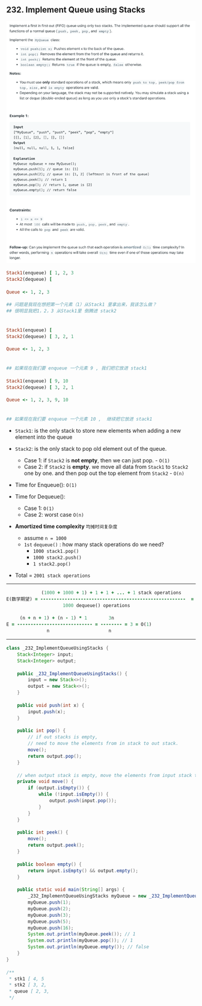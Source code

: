 ## 232. Implement Queue using Stacks
![](img/2023-01-03-00-40-02.png)

```ruby
Stack1(enqueue) [ 1, 2, 3
Stack2(dequeue) [

Queue <- 1, 2, 3

## 问题是我现在想把第一个元素（1）从Stack1 里拿出来，我该怎么做？
## 很明显我把1，2，3 从Stack1里 倒腾进 stack2


Stack1(enqueue) [ 
Stack2(dequeue) [ 3, 2, 1

Queue <- 1, 2, 3


## 如果现在我们要 enqueue 一个元素 9 , 我们把它放进 stack1

Stack1(enqueue) [ 9, 10
Stack2(dequeue) [ 3, 2, 1

Queue <- 1, 2, 3, 9, 10


## 如果现在我们要 enqueue 一个元素 10 ,  继续把它放进 stack1 
```

- `Stack1`: is the only stack to store new elements when adding a new element into the queue
- `Stack2`: is the only stack to pop old element out of the queue.
  - Case 1: if `Stack2` is **not empty**, then we can just pop.  - `O(1)`
  - Case 2: if `Stack2` is **empty**. we move all data from `Stack1` to `Stack2` one by one. 
    and then pop out the top element from `Stack2`   - `O(n)`

- Time for Enqueue(): `O(1)` 
- Time for Dequeue(): 
  - Case 1: `O(1)` 
  - Case 2: worst case `O(n)`

- **Amortized time complexity** `均摊时间复杂度`
  - assume `n = 1000`
  - `1st` `dequeue()` : how many stack operations do we need?
    - `1000 stack1.pop()` 
    - `1000 stack2.push()` 
    - `1 stack2.pop()` 
- Total = `2001 stack operations`
---

```ruby
             (1000 + 1000 + 1) + 1 + 1 + ... + 1 stack operations        3000
E(数学期望) = ------------------------------------------------------  =  --------- = 3 = O(1)
                     1000 dequeue() operations                           1000

     (n + n + 1) + (n - 1) * 1        3n
E = ---------------------------- = -------- = 3 = O(1)
               n                      n
```

---

```java
class _232_ImplementQueueUsingStacks {
    Stack<Integer> input;
    Stack<Integer> output;

    public _232_ImplementQueueUsingStacks() {
        input = new Stack<>();
        output = new Stack<>();
    }

    public void push(int x) {
        input.push(x);
    }

    public int pop() {
        // if out stacks is empty,
        // need to move the elements from in stack to out stack.
        move();
        return output.pop();
    }

    // when output stack is empty, move the elements from input stack to output stack
    private void move() {
        if (output.isEmpty()) {
            while (!input.isEmpty()) {
                output.push(input.pop());
            }
        }
    }

    public int peek() {
        move();
        return output.peek();
    }

    public boolean empty() {
        return input.isEmpty() && output.empty();
    }

    public static void main(String[] args) {
        _232_ImplementQueueUsingStacks myQueue = new _232_ImplementQueueUsingStacks();
        myQueue.push(1);
        myQueue.push(2);
        myQueue.push(3);
        myQueue.push(5);
        myQueue.push(16);
        System.out.println(myQueue.peek()); // 1
        System.out.println(myQueue.pop()); // 1
        System.out.println(myQueue.empty()); // false
    }
}

/**
 * stk1 [ 4, 5
 * stk2 [ 3, 2,
 * queue [ 2, 3,
 */
```
